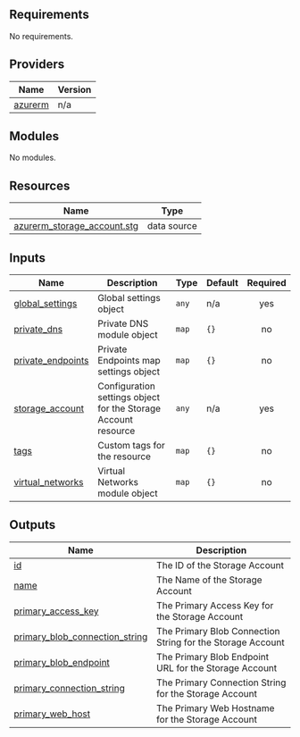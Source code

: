 <!-- BEGIN_TF_DOCS -->
## Requirements

No requirements.

## Providers

| Name | Version |
|------|---------|
| <a name="provider_azurerm"></a> [azurerm](#provider\_azurerm) | n/a |

## Modules

No modules.

## Resources

| Name | Type |
|------|------|
| [azurerm_storage_account.stg](https://registry.terraform.io/providers/hashicorp/azurerm/latest/docs/data-sources/storage_account) | data source |

## Inputs

| Name | Description | Type | Default | Required |
|------|-------------|------|---------|:--------:|
| <a name="input_global_settings"></a> [global\_settings](#input\_global\_settings) | Global settings object | `any` | n/a | yes |
| <a name="input_private_dns"></a> [private\_dns](#input\_private\_dns) | Private DNS module object | `map` | `{}` | no |
| <a name="input_private_endpoints"></a> [private\_endpoints](#input\_private\_endpoints) | Private Endpoints map settings object | `map` | `{}` | no |
| <a name="input_storage_account"></a> [storage\_account](#input\_storage\_account) | Configuration settings object for the Storage Account resource | `any` | n/a | yes |
| <a name="input_tags"></a> [tags](#input\_tags) | Custom tags for the resource | `map` | `{}` | no |
| <a name="input_virtual_networks"></a> [virtual\_networks](#input\_virtual\_networks) | Virtual Networks module object | `map` | `{}` | no |

## Outputs

| Name | Description |
|------|-------------|
| <a name="output_id"></a> [id](#output\_id) | The ID of the Storage Account |
| <a name="output_name"></a> [name](#output\_name) | The Name of the Storage Account |
| <a name="output_primary_access_key"></a> [primary\_access\_key](#output\_primary\_access\_key) | The Primary Access Key for the Storage Account |
| <a name="output_primary_blob_connection_string"></a> [primary\_blob\_connection\_string](#output\_primary\_blob\_connection\_string) | The Primary Blob Connection String for the Storage Account |
| <a name="output_primary_blob_endpoint"></a> [primary\_blob\_endpoint](#output\_primary\_blob\_endpoint) | The Primary Blob Endpoint URL for the Storage Account |
| <a name="output_primary_connection_string"></a> [primary\_connection\_string](#output\_primary\_connection\_string) | The Primary Connection String for the Storage Account |
| <a name="output_primary_web_host"></a> [primary\_web\_host](#output\_primary\_web\_host) | The Primary Web Hostname for the Storage Account |
<!-- END_TF_DOCS -->